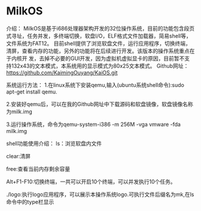 # MilkOS
介绍：
MilkOS是基于i686处理器架构开发的32位操作系统，目前的功能包含段页式寻址，任务并发，多终端切换，软盘I/O，ELF格式文件加载器，简易shell等，文件系统为FAT12。
目前shell提供了浏览软盘文件，运行应用程序，切换终端，清屏，查看内存的功能，另外的功能将在后续进行开发。该版本的操作系统重点在于内核开
发，去掉不必要的GUI开发，因为虚拟机虚拟显卡的原因，目前暂不支持132x43的文本模式，本系统用的显示模式为80x25文本模式。
Github网址：https://github.com/KaimingOuyang/KaiOS.git


系统运行方法：
1.在linux系统下安装qemu,输入(ubuntu系统shell命令):sudo apt-get install qemu.

2.安装好qemu后，可以在我的Github网址中下载源码和软盘镜像，软盘镜像名称为milk.img

3.运行操作系统，命令为qemu-system-i386 -m 256M -vga vmware -fda milk.img


shell功能使用介绍：
ls：浏览软盘内文件

clear:清屏

free:查看当前内存剩余容量

Alt+F1-F10:切换终端，一共可以开启10个终端，可以并发执行10个任务。

./logo:执行logo应用程序，可以展示本操作系统logo.可执行文件后缀名为mk,在ls命令中的type栏显示

